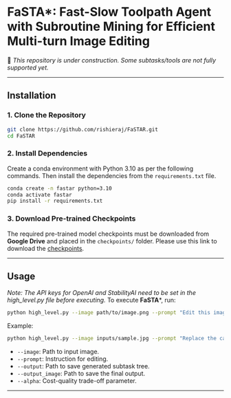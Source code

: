 # FaSTA*: Fast-Slow Toolpath Agent with Subroutine Mining for Efficient Multi-turn Image Editing
📌 *This repository is under construction. Some subtasks/tools are not fully supported yet.*

---

## **Installation**  
### **1. Clone the Repository**  
```bash
git clone https://github.com/rishieraj/FaSTAR.git
cd FaSTAR  
```

### **2. Install Dependencies**  
Create a conda environment with Python 3.10 as per the following commands. Then install the dependencies from the `requirements.txt` file. 
```bash
conda create -n fastar python=3.10
conda activate fastar
pip install -r requirements.txt  
```

### **3. Download Pre-trained Checkpoints**  
The required pre-trained model checkpoints must be downloaded from **Google Drive** and placed in the `checkpoints/` folder. Please use this link to download the [checkpoints](https://drive.google.com/file/d/1E4bWTIweB_XDFeDz7OWsELC7zUZeGTtt/view?usp=share_link).

---

## **Usage**
*Note: The API keys for OpenAI and StabilityAI need to be set in the high_level.py file before executing.*
To execute **FaSTA***, run:  
```bash 
python high_level.py --image path/to/image.png --prompt "Edit this image" --output output.json --output_image final.png --alpha 0  
``` 

Example:  
```bash 
python high_level.py --image inputs/sample.jpg --prompt "Replace the cat with a dog and expand the image" --output Tree.json --output_image final_output.png --alpha 0
```  

- `--image`: Path to input image.  
- `--prompt`: Instruction for editing.  
- `--output`: Path to save generated subtask tree.  
- `--output_image`: Path to save the final output.  
- `--alpha`: Cost-quality trade-off parameter.  

---